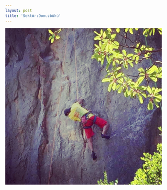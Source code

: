 ```yaml
---
layout: post
title: 'Sektör:Domuzbükü'
---
```

![](/img/uploads/B130ACC6-8AC6-4918-9545-36820243D0FB.JPG)

